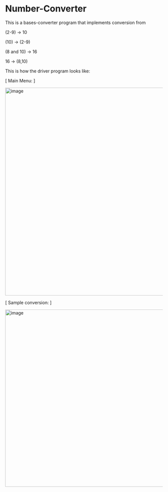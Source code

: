 # Number-Converter
This is a bases-converter program that implements conversion from 

(2-9) -> 10

(10) -> (2-9)

(8 and 10) -> 16

16 -> (8,10)

This is how the driver program looks like:


 [ Main Menu: ]
  
<img width="665" alt="image" src="https://user-images.githubusercontent.com/96351718/196496037-b941fbba-7e58-468d-8ff6-3948465880fb.png">

  [ Sample conversion: ]
  
<img width="567" alt="image" src="https://user-images.githubusercontent.com/96351718/196496154-8c39a2b9-48e9-4386-b19e-e54965458dda.png">

